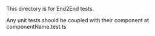 This directory is for End2End tests.

Any unit tests should be coupled with their component at componentName.test.ts

